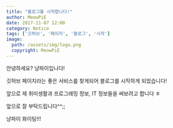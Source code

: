 ```yaml
---
title: "블로그를 시작합니다!"
author: MeowPiE
date: 2017-11-07 12:00
category: Notice
tags: ['깃허브', '페이지', '블로그', '시작']
image:
  path: /assets/img/logo.png
  copyright: MeowPiE
---
```


안녕하세요? 냥파이입니다!

깃허브 페이지라는 좋은 서비스를 찾게되어 블로그를 시작하게 되었습니다!

앞으로 제 취미생활과 프로그래밍 정보, IT 정보들을 써보려고 합니다 ㅎ

앞으로 잘 부탁드립니다^^;;

냥파이 화이팅!!!

